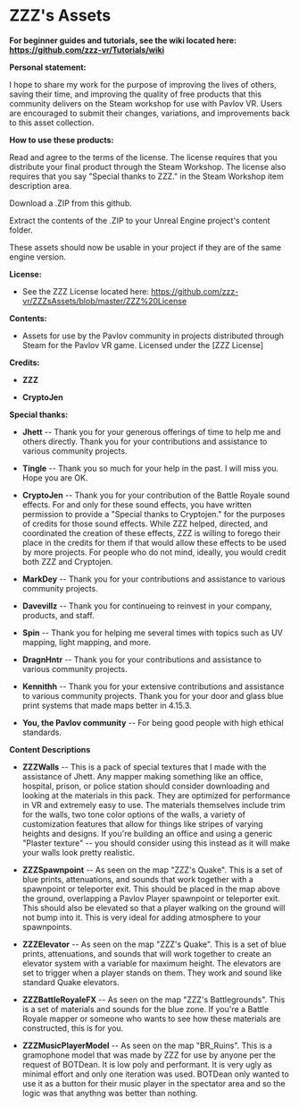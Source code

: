 # ZZZ's Assets

**For beginner guides and tutorials, see the wiki located here: https://github.com/zzz-vr/Tutorials/wiki**

**Personal statement:**

I hope to share my work for the purpose of improving the lives of others, saving their time, and improving the quality of free products that this community delivers on the Steam workshop for use with Pavlov VR. Users are encouraged to submit their changes, variations, and improvements back to this asset collection.


**How to use these products:**

Read and agree to the terms of the license. The license requires that you distribute your final product through the Steam Workshop. The license also requires that you say "Special thanks to ZZZ." in the Steam Workshop item description area.

Download a .ZIP from this github.

Extract the contents of the .ZIP to your Unreal Engine project's content folder.

These assets should now be usable in your project if they are of the same engine version.

**License:**

* See the ZZZ License located here: https://github.com/zzz-vr/ZZZsAssets/blob/master/ZZZ%20License



**Contents:**

* Assets for use by the Pavlov community in projects distributed through Steam for the Pavlov VR game. Licensed under the [ZZZ License]



**Credits:**

* **ZZZ**

* **CryptoJen**

**Special thanks:**

* **Jhett** -- Thank you for your generous offerings of time to help me and others directly. Thank you for your contributions and assistance to various community projects.

* **Tingle** -- Thank you so much for your help in the past. I will miss you. Hope you are OK.

* **CryptoJen** -- Thank you for your contribution of the Battle Royale sound effects. For and only for these sound effects, you have written permission to provide a "Special thanks to Cryptojen." for the purposes of credits for those sound effects. While ZZZ helped, directed, and coordinated the creation of these effects, ZZZ is willing to forego their place in the credits for them if that would allow these effects to be used by more projects. For people who do not mind, ideally, you would credit both ZZZ and Cryptojen.

* **MarkDey** -- Thank you for your contributions and assistance to various community projects.

* **Davevillz** -- Thank you for continueing to reinvest in your company, products, and staff. 

* **Spin** -- Thank you for helping me several times with topics such as UV mapping, light mapping, and more.

* **DragnHntr** -- Thank you for your contributions and assistance to various community projects.

* **Kennithh** -- Thank you for your extensive contributions and assistance to various community projects. Thank you for your door and glass blue print systems that made maps better in 4.15.3.

* **You, the Pavlov community** -- For being good people with high ethical standards.



**Content Descriptions**

* **ZZZWalls** -- This is a pack of special textures that I made with the assistance of Jhett. Any mapper making something like an office, hospital, prison, or police station should consider downloading and looking at the materials in this pack. They are optimized for performance in VR and extremely easy to use. The materials themselves include trim for the walls, two tone color options of the walls, a variety of customization features that allow for things like stripes of varying heights and designs. If you're building an office and using a generic "Plaster texture" -- you should consider using this instead as it will make your walls look pretty realistic. 

* **ZZZSpawnpoint** -- As seen on the map "ZZZ's Quake". This is a set of blue prints, attenuations, and sounds that work together with a spawnpoint or teleporter exit. This should be placed in the map above the ground, overlapping a Pavlov Player spawnpoint or teleporter exit. This should also be elevated so that a player walking on the ground will not bump into it. This is very ideal for adding atmosphere to your spawnpoints.

* **ZZZElevator** -- As seen on the map "ZZZ's Quake". This is a set of blue prints, attenuations, and sounds that will work together to create an elevator system with a variable for maximum height. The elevators are set to trigger when a player stands on them. They work and sound like standard Quake elevators.

* **ZZZBattleRoyaleFX** -- As seen on the map "ZZZ's Battlegrounds". This is a set of materials and sounds for the blue zone. If you're a Battle Royale mapper or someone who wants to see how these materials are constructed, this is for you.

* **ZZZMusicPlayerModel** -- As seen on the map "BR_Ruins". This is a gramophone model that was made by ZZZ for use by anyone per the request of BOTDean. It is low poly and performant. It is very ugly as minimal effort and only one iteration was used. BOTDean only wanted to use it as a button for their music player in the spectator area and so the logic was that anythng was better than nothing.
